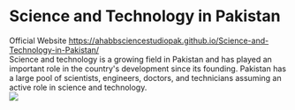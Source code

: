 # Science and Technology in Pakistan
Official Website
https://ahabbsciencestudiopak.github.io/Science-and-Technology-in-Pakistan/
<br>
Science and technology is a growing field in Pakistan and has played an important role in the country's development since its founding. Pakistan has a large pool of scientists, engineers, doctors, and technicians assuming an active role in science and technology. 
<br>
<img src="http://globalperspect.com/wp-content/uploads/2014/12/kkh-new-2.jpg">
